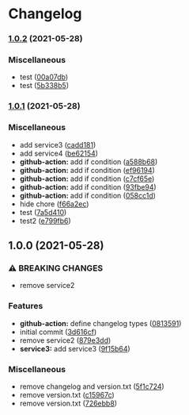 # Changelog

### [1.0.2](https://www.github.com/htsh-tsyk/releaseactiontest/compare/v1.0.1...v1.0.2) (2021-05-28)


### Miscellaneous

* test ([00a07db](https://www.github.com/htsh-tsyk/releaseactiontest/commit/00a07db3aacf716b3bb834fac77156a561577c50))
* test ([5b338b5](https://www.github.com/htsh-tsyk/releaseactiontest/commit/5b338b570c7846db4315a37f596c1ead715f0184))

### [1.0.1](https://www.github.com/htsh-tsyk/releaseactiontest/compare/v1.0.0...v1.0.1) (2021-05-28)


### Miscellaneous

* add service3 ([cadd181](https://www.github.com/htsh-tsyk/releaseactiontest/commit/cadd18180fe2436572a19a447591a2440438e003))
* add service4 ([be62154](https://www.github.com/htsh-tsyk/releaseactiontest/commit/be6215454eeeda3355b60f0e722c7efdf5fde928))
* **github-action:** add if condition ([a588b68](https://www.github.com/htsh-tsyk/releaseactiontest/commit/a588b6809ac5b1436ab9c434eb1f11fb2d13ca11))
* **github-action:** add if condition ([ef96194](https://www.github.com/htsh-tsyk/releaseactiontest/commit/ef961945ae625baaf2de2a0eeb5222341e06f2b2))
* **github-action:** add if condition ([c7cf65e](https://www.github.com/htsh-tsyk/releaseactiontest/commit/c7cf65e8efb5f7550a7c8092ddf10f715bd3215d))
* **github-action:** add if condition ([93fbe94](https://www.github.com/htsh-tsyk/releaseactiontest/commit/93fbe94bea07e1c5deac3e81751d8bcb456f5bfc))
* **github-action:** add if condition ([058cc1d](https://www.github.com/htsh-tsyk/releaseactiontest/commit/058cc1dda77eab1f40af088f86d22e516e6c74a7))
* hide chore ([f66a2ec](https://www.github.com/htsh-tsyk/releaseactiontest/commit/f66a2ecc55eb0a1dcbca9a9999657a767258ef73))
* test ([7a5d410](https://www.github.com/htsh-tsyk/releaseactiontest/commit/7a5d410260e2f3556711dc8abe15ce353c4238ea))
* test2 ([e799fb6](https://www.github.com/htsh-tsyk/releaseactiontest/commit/e799fb64f026861ab0193a0246dee881f99b07b6))

## 1.0.0 (2021-05-28)


### ⚠ BREAKING CHANGES

* remove service2

### Features

* **github-action:** define changelog types ([0813591](https://www.github.com/htsh-tsyk/releaseactiontest/commit/0813591ec2ac68117543a715dd7b4465922bc48d))
* initial commit ([3d616cf](https://www.github.com/htsh-tsyk/releaseactiontest/commit/3d616cf37ce5f9ff0ef84b5861ee38eb7c504843))
* remove service2 ([879e3dd](https://www.github.com/htsh-tsyk/releaseactiontest/commit/879e3dd0a0ab99c8695accf0b0eab8bdb8cefcf7))
* **service3:** add service3 ([9f15b64](https://www.github.com/htsh-tsyk/releaseactiontest/commit/9f15b64349a9d3ee86a91491ddc2644af4bd546e))


### Miscellaneous

* remove changelog and version.txt ([5f1c724](https://www.github.com/htsh-tsyk/releaseactiontest/commit/5f1c7244e752f78ec1f10ee50f2b00912a78a9d5))
* remove version.txt ([c15967c](https://www.github.com/htsh-tsyk/releaseactiontest/commit/c15967c91623340c9f6ea320cb91b13e449097ab))
* remove version.txt ([726ebb8](https://www.github.com/htsh-tsyk/releaseactiontest/commit/726ebb8698aa120b442e37ffdf50411ae47501f2))
